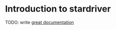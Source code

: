 # Introduction to stardriver

TODO: write [great documentation](http://jacobian.org/writing/what-to-write/)
